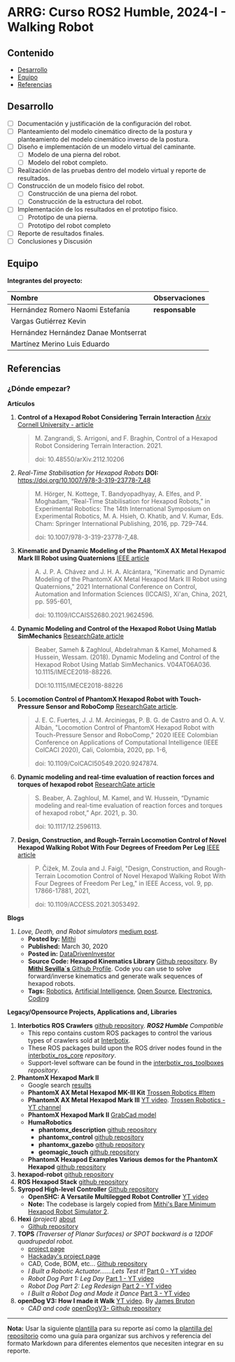 # ARRG: Curso ROS2 Humble, 2024-I - Walking Robot

## Contenido

- [Desarrollo](#desarrollo)
- [Equipo](#equipo)
- [Referencias](#referencias)

## Desarrollo

- [ ] Documentación y justificación de la configuración del robot.
- [ ] Planteamiento del modelo cinemático directo de la postura y planteamiento del modelo cinemático inverso de la postura.
- [ ] Diseño e implementación de un modelo virtual del caminante.
	- [ ] Modelo de una pierna del robot.
	- [ ] Modelo del robot completo.
- [ ] Realización de las pruebas dentro del modelo virtual y reporte de resultados.
- [ ] Construcción de un modelo físico del robot.
	- [ ] Construcción de una pierna del robot.
	- [ ] Construcción de la estructura del robot.
- [ ] Implementación de los resultados en el prototipo físico.
	- [ ] Prototipo de una pierna.
	- [ ] Prototipo del robot completo
- [ ] Reporte de resultados finales.
- [ ] Conclusiones y Discusión

## Equipo

**Integrantes del proyecto:**

| Nombre | Observaciones |
| :----------| :----------- |
| Hernández Romero Naomi Estefanía | **responsable** |
| Vargas Gutiérrez Kevin | |
| Hernández Hernández Danae Montserrat | |
| Martínez Merino Luis Eduardo | |

## Referencias

### ¿Dónde empezar?

**Artículos**

1. **Control of a Hexapod Robot Considering Terrain Interaction** [Arxiv Cornell University - article](https://arxiv.org/abs/2112.10206)
	> M. Zangrandi, S. Arrigoni, and F. Braghin, Control of a Hexapod Robot Considering Terrain Interaction. 2021. 
	> 
	> doi: 10.48550/arXiv.2112.10206
1. *Real-Time Stabilisation for Hexapod Robots* **DOI:** <https://doi.org/10.1007/978-3-319-23778-7_48>
	> M. Hörger, N. Kottege, T. Bandyopadhyay, A. Elfes, and P. Moghadam, “Real-Time Stabilisation for Hexapod Robots,” in Experimental Robotics: 
	> The 14th International Symposium on Experimental Robotics, M. A. Hsieh, O. Khatib, and V. Kumar, Eds. Cham: Springer International Publishing, 2016, pp. 729–744. 
	> 
	> doi: 10.1007/978-3-319-23778-7_48. 
1. **Kinematic and Dynamic Modeling of the PhantomX AX Metal Hexapod Mark III Robot using Quaternions**	[IEEE article](https://ieeexplore.ieee.org/abstract/document/9624596)
	> A. J. P. A. Chávez and J. H. A. Alcántara, "Kinematic and Dynamic Modeling of the PhantomX AX Metal Hexapod 
	> Mark III Robot using Quaternions," 2021 International Conference on Control, Automation and Information Sciences (ICCAIS), Xi'an, China, 2021, pp. 595-601, 
	>
	> doi: 10.1109/ICCAIS52680.2021.9624596.
1. **Dynamic Modeling and Control of the Hexapod Robot Using Matlab SimMechanics** [ResearchGate article](https://www.researchgate.net/publication/330405549_Dynamic_Modeling_and_Control_of_the_Hexapod_Robot_Using_Matlab_SimMechanics)
	> Beaber, Sameh & Zaghloul, Abdelrahman & Kamel, Mohamed & Hussein, Wessam. (2018). Dynamic Modeling and Control of the Hexapod Robot Using Matlab SimMechanics. 
	> V04AT06A036. 10.1115/IMECE2018-88226. 
	>
	> DOI:10.1115/IMECE2018-88226
1. **Locomotion Control of PhantomX Hexapod Robot with Touch-Pressure Sensor and RoboComp**	[ResearchGate article](https://ieeexplore.ieee.org/abstract/document/9247874).
	> J. E. C. Fuertes, J. J. M. Arciniegas, P. B. G. de Castro and O. A. V. Albán, "Locomotion Control of PhantomX Hexapod Robot with Touch-Pressure Sensor and RoboComp," 
	> 2020 IEEE Colombian Conference on Applications of Computational Intelligence (IEEE ColCACI 2020), Cali, Colombia, 2020, pp. 1-6, 
	> 
	> doi: 10.1109/ColCACI50549.2020.9247874.
1. **Dynamic modeling and real-time evaluation of reaction forces and torques of hexapod robot** [ResearchGate article](https://www.researchgate.net/publication/350820943_Dynamic_modeling_and_real-time_evaluation_of_reaction_forces_and_torques_of_hexapod_robot)
	> S. Beaber, A. Zaghloul, M. Kamel, and W. Hussein, “Dynamic modeling and real-time evaluation of reaction forces and torques of hexapod robot,” Apr. 2021, p. 30. 
	> 
	> doi: 10.1117/12.2596113. 
1. **Design, Construction, and Rough-Terrain Locomotion Control of Novel Hexapod Walking Robot With Four Degrees of Freedom Per Leg** [IEEE article](https://ieeexplore.ieee.org/abstract/document/9330519)
	> P. Čížek, M. Zoula and J. Faigl, "Design, Construction, and Rough-Terrain Locomotion Control of Novel Hexapod Walking Robot With Four Degrees of Freedom Per Leg," 
	> in IEEE Access, vol. 9, pp. 17866-17881, 2021, 
	>
	> doi: 10.1109/ACCESS.2021.3053492.

**Blogs**

1. *Love, Death, and Robot simulators* [medium post](https://medium.datadriveninvestor.com/love-death-and-robot-simulators-9ad7c62d46ae). 
	- **Posted by:** [Mithi](https://medium.com/@mithi?source=post_page-----9ad7c62d46ae--------------------------------)
	- **Published:** March 30, 2020
	- **Posted in:** [DataDrivenInvestor](https://medium.datadriveninvestor.com/?source=post_page-----9ad7c62d46ae--------------------------------)
	- **Source Code:** **Hexapod Kinematics Library** [Github repository](https://github.com/mithi/hexapod-kinematics-library). By [**Mithi Sevilla´s** Github Profile](https://github.com/mithi). 
	Code you can use to solve forward/inverse kinematics and generate walk sequences of hexapod robots. 
	- **Tags:** [Robotics](https://medium.com/tag/robotics?source=post_page-----9ad7c62d46ae---------------robotics-----------------), 
	[Artificial Intelligence](https://medium.com/tag/artificial-intelligence?source=post_page-----9ad7c62d46ae---------------artificial_intelligence-----------------), 
	[Open Source](https://medium.com/tag/open-source?source=post_page-----9ad7c62d46ae---------------open_source-----------------), 
	[Electronics](https://medium.com/tag/electronics?source=post_page-----9ad7c62d46ae---------------electronics-----------------), 
	[Coding](https://medium.com/tag/coding?source=post_page-----9ad7c62d46ae---------------coding-----------------)

**Legacy/Opensource Projects, Applications and, Libraries**

1. **Interbotics ROS Crawlers** [github repository](https://github.com/Interbotix/interbotix_ros_crawlers). ***ROS2 Humble*** *Compatible*
	- This repo contains custom ROS packages to control the various types of crawlers sold at [Interbotix](https://www.trossenrobotics.com/). 
	- These ROS packages build upon the ROS driver nodes found in the [interbotix_ros_core](https://github.com/Interbotix/interbotix_ros_core) *repository*. 
	- Support-level software can be found in the [interbotix_ros_toolboxes](https://github.com/Interbotix/interbotix_ros_toolboxes) *repository*.
1. **PhantomX Hexapod Mark II**
	- Google search [results](https://www.google.com/search?client=firefox-b-d&q=PhantomX+Hexapod+Mark+II)
	- **PhantomX AX Metal Hexapod MK-III Kit** [Trossen Robotics #Item](https://www.trossenrobotics.com/phantomx-ax-hexapod.aspx)
	- **PhantomX AX Metal Hexapod Mark III** [YT video](https://www.youtube.com/watch?v=8v16kpBj9JQ). [Trossen Robotics - YT channel](https://www.youtube.com/@InterbotixTrossenRobotics)
	- **PhantomX Hexapod Mark II** [GrabCad model](https://grabcad.com/library/phantomx-hexapod-mark-ii-1)
	- **HumaRobotics**
		- **phantomx_description** [github repository](https://github.com/HumaRobotics/phantomx_description)
		- **phantomx_control** [github repository](https://github.com/HumaRobotics/phantomx_control)
		- **phantomx_gazebo** [github repository](https://github.com/HumaRobotics/phantomx_gazebo)
		- **geomagic_touch** [github repository](https://github.com/HumaRobotics/geomagic_touch)
	- **PhantomX Hexapod Examples Various demos for the PhantomX Hexapod** [github repository](https://github.com/Interbotix/PhantomXHexapodExamples)
1. **hexapod-robot** [github repository](https://github.com/ibarbech/hexapod-robot)
1. **ROS Hexapod Stack** [github repository](https://github.com/KevinOchs/hexapod_ros/tree/master)
1. **Syropod High-level Controller** [Github repository](https://github.com/csiro-robotics/syropod_highlevel_controller)
	- **OpenSHC: A Versatile Multilegged Robot Controller** [YT video](https://www.youtube.com/watch?v=-E7-2UMP5XU)
	- **Note:** The codebase is largely copied from [Mithi's Bare Minimum Hexapod Robot Simulator 2](https://github.com/mithi/hexapod).
1. **Hexi** *(project)* [about](https://hexyrobot.wordpress.com/)
	- [Github repository](https://github.com/mithi/hexy)
1. **TOPS** *(Traverser of Planar Surfaces) or SPOT backward is a 12DOF quadrupedal robot.*
	- [project page](https://www.aaedmusa.com/projects/tops)
 	- [Hackaday's project page](https://hackaday.io/project/192122-tops)
  	- CAD, Code, BOM, etc... [Github repository](https://github.com/aaedmusa/TOPS)
   	- *I Built a Robotic Actuator.......Lets Test it!* [Part 0 - YT video](https://www.youtube.com/watch?v=gxXatMr0LX4)
   	- *Robot Dog Part 1: Leg Day* [Part 1 - YT video](https://www.youtube.com/watch?v=cqpYpj8EaDY)
   	- *Robot Dog Part 2: Leg Redesign* [Part 2 - YT video](https://www.youtube.com/watch?v=bdJuIe2igCI)
   	- *I Built a Robot Dog and Made it Dance* [Part 3 - YT video](https://www.youtube.com/watch?v=VhUvoV5XyRg)
1. **openDog V3: How I made it Walk** [YT video](https://www.youtube.com/watch?v=eKZIJwJBjEs). By [James Bruton](https://www.youtube.com/@jamesbruton)
	- *CAD and code* [openDogV3- Github repository](https://github.com/XRobots/openDogV3) 

---

**Nota:** Usar la siguiente [plantilla](https://github.com/arrg-mx/fmtos-docs/blob/main/fmto-reporte-curso.md) para su reporte así como la [plantilla del repositorio](https://github.com/mrg-mex/mrg-plantilla-repositorio) como una guía para organizar sus archivos y referencia del formato Markdown para diferentes elementos que necesiten integrar en su reporte.

